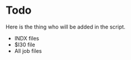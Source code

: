 # Todo #
Here is the thing who will be added in the script.

  * INDX files
  * $I30 file
  * All job files